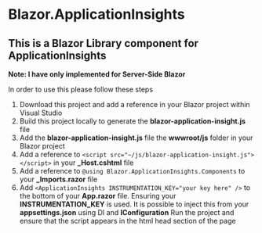 # Blazor.ApplicationInsights

## This is a Blazor Library component for ApplicationInsights

**Note: I have only implemented for Server-Side Blazor**


In order to use this please follow these steps

1. Download this project and add a reference in your Blazor project within Visual Studio
2. Build this project locally to generate the **blazor-application-insight.js** file
3. Add the **blazor-application-insight.js** file the **wwwroot/js** folder in your Blazor project 
4. Add a reference to ```<script src="~/js/blazor-application-insight.js"></script>``` in your **_Host.cshtml** file
5. Add a reference to ```@using Blazor.ApplicationInsights.Components``` to your **_Imports.razor** file
6. Add ```<ApplicationInsights INSTRUMENTATION_KEY="your key here" />``` to the bottom of your **App.razor** file. Ensuring your **INSTRUMENTATION_KEY** is used. It is possible to inject this from your **appsettings.json** using DI and **IConfiguration**
Run the project and ensure that the script appears in the html head section of the page
